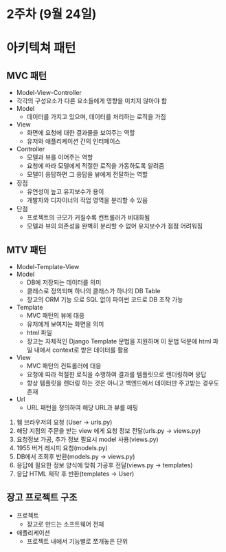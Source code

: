 # 2주차 (9월 24일)

# 아키텍쳐 패턴

## MVC 패턴

- Model-View-Controller
- 각각의 구성요소가 다른 요소들에게 영향을 미치지 않아야 함
- Model
    - 데이터를 가지고 있으며, 데이터를 처리하는 로직을 가짐
- View
    - 화면에 요청에 대한 결과물을 보여주는 역할
    - 유저와 애플리케이션 간의 인터페이스
- Controller
    - 모델과 뷰를 이어주는 역할
    - 요청에 따라 모델에게 적절한 로직을 가동하도록 알려줌
    - 모델이 응답하면 그 응답을 뷰에게 전달하는 역할
- 장점
    - 유연성이 높고 유지보수가 용이
    - 개발자와 디자이너의 작업 영역을 분리할 수 있음
- 단점
    - 프로젝트의 규모가 커질수록 컨트롤러가 비대화됨
    - 모델과 뷰의 의존성을 완벽히 분리할 수 없어 유지보수가 점점 어려워짐


## MTV 패턴

- Model-Template-View
- Model
    - DB에 저장되는 데이터를 의미
    - 클래스로 정의되며 하나의 클래스가 하나의 DB Table
    - 장고의 ORM 기능 으로 SQL 없이 파이썬 코드로 DB 조작 가능
- Template
    - MVC 패턴의 뷰에 대응
    - 유저에게 보여지는 화면을 의미
    - html 파일
    - 장고는 자체적인 Django Template 문법을 지원하며 이 문법 덕분에 html 파일 내에서 context로 받은 데이터를 활용
- View
    - MVC 패턴의 컨트롤러에 대응
    - 요청에 따라 적절한 로직을 수행하여 결과를 템플릿으로 렌더링하며 응답
    - 항상 템플릿을 렌더링 하는 것은 아니고 백엔드에서 데이터만 주고받는 경우도 존재
- Url
    - URL 패턴을 정의하여 해당 URL과 뷰를 매핑

1. 웹 브라우저의 요청 (User → urls.py)
2. 해당 지점의 주문을 받는 view 에게 요청 정보 전달(urls.py → views.py)
3. 요청정보 가공, 추가 정보 필요시 model 사용(views.py)
4. 1955 버거 레시피 요청(models.py)
5. DB에서 조회후 반환(models.py → views.py)
6. 응답에 필요한 정보 양식에 맞춰 가공후 전달(views.py → templates)
7. 응답 HTML 제작 후 반환(templates → User)

## 장고 프로젝트 구조

- 프로젝트
    - 장고로 만드는 소프트웨어 전체
- 애플리케이션
    - 프로젝트 내에서 기능별로 쪼개놓은 단위